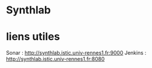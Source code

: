 # Synthlab

# liens utiles

Sonar : http://synthlab.istic.univ-rennes1.fr:9000
Jenkins : http://synthlab.istic.univ-rennes1.fr:8080
